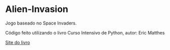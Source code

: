 # Alien-Invasion
Jogo baseado no Space Invaders.

Código feito utilizando o livro Curso Intensivo de Python, autor: Eric Matthes

[Site do livro](https://nostarch.com/python-crash-course-3rd-edition)
